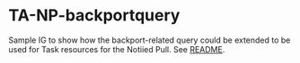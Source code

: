 # TA-NP-backportquery

Sample IG to show how the backport-related query could be extended to be used for Task resources for the Notiied Pull. See [README](../README.md).